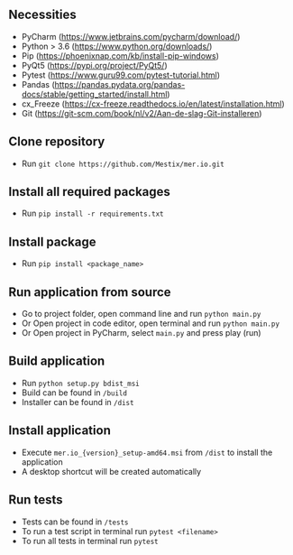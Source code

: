 ## Necessities
- PyCharm (https://www.jetbrains.com/pycharm/download/)
- Python > 3.6 (https://www.python.org/downloads/)
- Pip (https://phoenixnap.com/kb/install-pip-windows)
- PyQt5 (https://pypi.org/project/PyQt5/)
- Pytest (https://www.guru99.com/pytest-tutorial.html)
- Pandas (https://pandas.pydata.org/pandas-docs/stable/getting_started/install.html)
- cx_Freeze (https://cx-freeze.readthedocs.io/en/latest/installation.html)
- Git (https://git-scm.com/book/nl/v2/Aan-de-slag-Git-installeren)

## Clone repository
- Run ```git clone https://github.com/Mestix/mer.io.git```

## Install all required packages
- Run ```pip install -r requirements.txt```

## Install package
- Run ```pip install <package_name>```

## Run application from source
- Go to project folder, open command line and run ```python main.py```
- Or Open project in code editor, open terminal and run ```python main.py```
- Or Open project in PyCharm, select ```main.py``` and press play (run)

## Build application
- Run ```python setup.py bdist_msi```
- Build can be found in ```/build``` 
- Installer can be found in ```/dist```

## Install application
- Execute ```mer.io_{version}_setup-amd64.msi``` from ```/dist``` to install the application
- A desktop shortcut will be created automatically

## Run tests
- Tests can be found in ```/tests```  
- To run a test script in terminal run ```pytest <filename>```  
- To run all tests in terminal run ```pytest```
